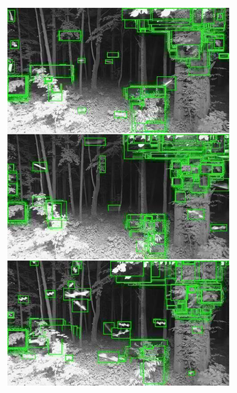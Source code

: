 ![20200618-222842-225847](in/20200618/20200618-222842-225847_0_.jpg)
![20200618-225852-232857](in/20200618/20200618-225852-232857_0_.jpg)
![20200618-232902-235907](in/20200618/20200618-232902-235907_0_.jpg)

